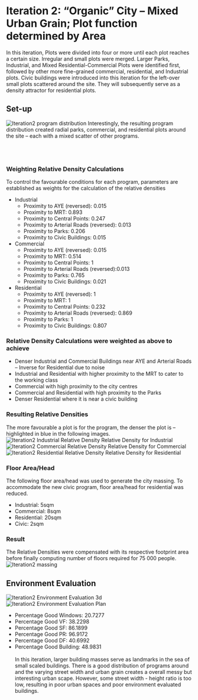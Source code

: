 # Iteration 2: “Organic” City – Mixed Urban Grain; Plot function determined by Area
In this iteration, Plots were divided into four or more until each plot reaches a certain size. Irregular and small plots were merged. Larger Parks, Industrial, and Mixed Residential-Commercial Plots were identified first, followed by other more fine-grained commercial, residential, and Industrial plots. Civic buildings were introduced into this iteration for the left-over small plots scattered around the site. They will subsequently serve as a density attractor for residential plots.

## Set-up
![Iteration2 program distribution](./imgs/iteration2distribution.png)
Interestingly, the resulting program distribution created radial parks, commercial, and residential plots around the site – each with a mixed scatter of other programs. 

<br><br>
### Weighting Relative Density Calculations
To control the favourable conditions for each program, parameters are established as weights for the calculation of the relative densities
* Industrial
  * Proximity to AYE (reversed): 0.015
  * Proximity to MRT: 0.893
  *	Proximity to Central Points: 0.247
  *	Proximity to Arterial Roads (reversed): 0.013
  *	Proximity to Parks: 0.206
  *	Proximity to Civic Buildings: 0.015
* Commercial
  *	Proximity to AYE (reversed): 0.015
  *	Proximity to MRT: 0.514
  *	Proximity to Central Points: 1
  *	Proximity to Arterial Roads (reversed):0.013
  *	Proximity to Parks: 0.765
  *	Proximity to Civic Buildings: 0.021
* Residential
  *	Proximity to AYE (reversed): 1
  *	Proximity to MRT: 1
  *	Proximity to Central Points: 0.232
  *	Proximity to Arterial Roads (reversed): 0.869
  *	Proximity to Parks: 1
  *	Proximity to Civic Buildings: 0.807

### Relative Density Calculations were weighted as above to achieve
*	Denser Industrial and Commercial Buildings near AYE and Arterial Roads – Inverse for Residential due to noise
*	Industrial and Residential with higher proximity to the MRT to cater to the working class
*	Commercial with high proximity to the city centres
*	Commercial and Residential with high proximity to the Parks
*	Denser Residential where it is near a civic building

### Resulting Relative Densities
The more favourable a plot is for the program, the denser the plot is – highlighted in blue in the following images.
![Iteration2 Industrial Relative Density](./imgs/iteration2rdindus.png)
Relative Density for Industrial
![Iteration2 Commercial Relative Density](./imgs/iteration2rdComm.png)
Relative Density for Commercial
![Iteration2 Residential Relative Density](./imgs/iteration2rdRes.png)
Relative Density for Residential  

### Floor Area/Head
The following floor area/head was used to generate the city massing. To accommodate the new civic program, floor area/head for residential was reduced.
* Industrial: 5sqm
*	Commercial: 8sqm
*	Residential: 20sqm
*	Civic: 2sqm

### Result
The Relative Densities were compensated with its respective footprint area before finally computing number of floors required for 75 000 people.
![Iteration2 massing](./imgs/iteration2bldgRender.png)

## Environment Evaluation 
![Iteration2 Environment Evaluation 3d](./imgs/iteration2goodBadRender.png)
![Iteration2 Environment Evaluation Plan](./imgs/iteration2goodBadPlan.png)
* Percentage Good Windows: 20.7277
*	Percentage Good VF: 38.2298
*	Percentage Good SF: 86.1899
*	Percentage Good PR: 96.9172
*	Percentage Good DF: 40.6992
*	Percentage Good Building: 48.9831
<br><br>
In this iteration, larger building masses serve as landmarks in the sea of small scaled buildings. There is a good distribution of programs around and the varying street width and urban grain creates a overall messy but interesting urban scape. However, some street width - height ratio is too low, resulting in poor urban spaces and poor environment evaluated buildings.
